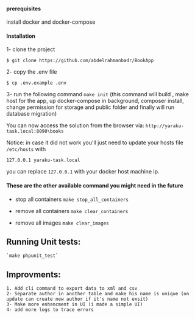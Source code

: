 
#### prerequisites
install docker and docker-compose

#### Installation 
 
 1- clone the project
 
    $ git clone https://github.com/abdelrahmanbadr/BookApp
    
 2- copy the .env file 
 
    $ cp .env.example .env
 
3- run the following command `make init` (this command will build , make host for the app, up docker-compose in background,
composer install, change permission for storage and public folder and finally will run database migration)

You can now access the solution from the browser via: `http://yaraku-task.local:8090\books`


Notice: in case it did not work you'll just need to update your hosts file `/etc/hosts` with

`127.0.0.1 yaraku-task.local`

you can replace `127.0.0.1` with your docker host machine ip.

#### These are the other available command you might need in the future

- stop all containers `make stop_all_containers`

- remove all containers `make clear_containers`

- remove all images `make clear_images`

## Running Unit tests:
    `make phpunit_test`
    
 ## Improvments:
    1. Add cli command to export data to xml and csv
    2- Separate author in another table and make his name is unique (on update can create new author if it's name not exsit)
    3- Make more enhancment in UI (i made a simple UI) 
    4- add more logs to trace errors
